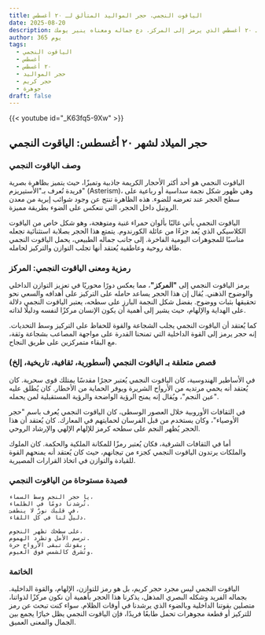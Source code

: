 ```yaml
---
title: الياقوت النجمي، حجر المواليد المتألق لـ ٢٠ أغسطس
date: 2025-08-20
description: اشعر بأهمية الياقوت النجمي، حجر المواليد لـ ٢٠ أغسطس الذي يرمز إلى المركز. دع جماله ومعناه ينير يومك.
author: 365 يوم
tags:
  - الياقوت النجمي
  - أغسطس
  - ٢٠ أغسطس
  - حجر المواليد
  - حجر كريم
  - جوهرة
draft: false
---
```


{{< youtube id="_K63fq5-9Xw" >}}

## حجر الميلاد لشهر ٢٠ أغسطس: الياقوت النجمي

### وصف الياقوت النجمي

الياقوت النجمي هو أحد أكثر الأحجار الكريمة جاذبية وتميزًا، حيث يتميز بظاهرة بصرية فريدة تُعرف بـ"الأستيريزم" (Asterism)، وهي ظهور شكل نجمة سداسية أو رباعية على سطح الحجر عند تعرضه للضوء. هذه الظاهرة تنتج عن وجود شوائب إبرية من معدن الروتيل داخل الحجر، التي تنعكس على الضوء بطريقة مميزة.

الياقوت النجمي يأتي غالبًا بألوان حمراء غنية ومتوهجة، وهو شكل خاص من الياقوت الكلاسيكي الذي يُعد جزءًا من عائلة الكورندوم. يتمتع هذا الحجر بصلابة استثنائية تجعله مناسبًا للمجوهرات اليومية الفاخرة. إلى جانب جماله الطبيعي، يحمل الياقوت النجمي طاقة روحية وعاطفية يُعتقد أنها تجلب التوازن والتركيز لحامله.

### رمزية ومعنى الياقوت النجمي: المركز

يرمز الياقوت النجمي إلى **"المركز"**، مما يعكس دورًا محوريًا في تعزيز التوازن الداخلي والوضوح الذهني. يُقال إن هذا الحجر يساعد حامله على التركيز على أهدافه والسعي نحو تحقيقها بثبات ووضوح. بفضل شكل النجمة البارز على سطحه، يعتبر الياقوت النجمي دلالة على الهداية والإلهام، حيث يشير إلى أهمية أن يكون الإنسان مركزًا لنفسه ودليلًا لذاته.

كما يُعتقد أن الياقوت النجمي يجلب الشجاعة والقوة للحفاظ على التركيز وسط التحديات. إنه حجر يرمز إلى القوة الداخلية التي تمنحنا القدرة على مواجهة المصاعب بشجاعة وثقة، مع البقاء متمركزين على طريق النجاح.

### قصص متعلقة بـ الياقوت النجمي (أسطورية، ثقافية، تاريخية، إلخ)

في الأساطير الهندوسية، كان الياقوت النجمي يُعتبر حجرًا مقدسًا يمتلك قوى سحرية. كان يُعتقد أنه يحمي مرتديه من الأرواح الشريرة ويوفر الحماية من الأخطار. كان يُطلق عليه "عين النجم"، ويُقال إنه يمنح الرؤية الواضحة والرؤية المستقبلية لمن يحمله.

في الثقافات الأوروبية خلال العصور الوسطى، كان الياقوت النجمي يُعرف باسم "حجر الأوصياء"، وكان يستخدم من قبل الفرسان لحمايتهم في المعارك. كان يُعتقد أن هذا الحجر يُظهر النجم على سطحه كرمز للإلهام الإلهي والإرشاد الروحي.

أما في الثقافات الشرقية، فكان يُعتبر رمزًا للمكانة الملكية والحكمة. كان الملوك والملكات يرتدون الياقوت النجمي كجزء من تيجانهم، حيث كان يُعتقد أنه يمنحهم القوة للقيادة والتوازن في اتخاذ القرارات المصيرية.

### قصيدة مستوحاة من الياقوت النجمي

```
يا حجر النجم وسط السماء،  
تُرشدنا دومًا في الظلماء.  
في قلبك نورٌ لا ينطفئ،  
دليلٌ لنا في كل اللقاء.

على سطحك تظهر النجوم،  
ترسم الأمل وتطرد الهموم.  
بقوتك تبقى الأرواح حرة،  
وتُشرق كالشمس فوق الغيوم.
```

### الخاتمة

الياقوت النجمي ليس مجرد حجر كريم، بل هو رمز للتوازن، الإلهام، والقوة الداخلية. بجماله الفريد وشكله البصري المذهل، يذكرنا هذا الحجر بأهمية أن نكون مركزًا لذواتنا، متصلين بقوتنا الداخلية وبالضوء الذي يرشدنا في أوقات الظلام. سواء كنت تبحث عن رمز للتركيز أو قطعة مجوهرات تحمل طابعًا فريدًا، فإن الياقوت النجمي يظل خيارًا يجمع بين الجمال والمعنى العميق.